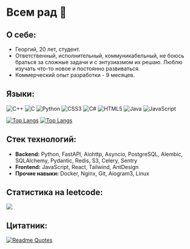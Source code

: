 # Всем рад 👋

## О себе:
- Георгий, 20 лет, студент.
- Ответственный, исполнительный, коммуникабельный, не боюсь браться за сложные задачи и с энтузиазмом их решаю. Люблю изучать что-то новое и постоянно развиваться.
- Коммерческий опыт разработки - 9 месяцев.

## Языки:
![C++](https://img.shields.io/badge/-C++-090909?style=for-the-badge&logo=C%2b%2b&logoColor=6296CC)
![C](https://img.shields.io/badge/c-%2300599C.svg?style=for-the-badge&logo=c&logoColor=white)
![Python](https://img.shields.io/badge/python-3670A0?style=for-the-badge&logo=python&logoColor=ffdd54)
![CSS3](https://img.shields.io/badge/css3-%231572B6.svg?style=for-the-badge&logo=css3&logoColor=white)
![C#](https://img.shields.io/badge/c%23-%23239120.svg?style=for-the-badge&logo=c-sharp&logoColor=white)
![HTML5](https://img.shields.io/badge/html5-%23E34F26.svg?style=for-the-badge&logo=html5&logoColor=white)
![Java](https://img.shields.io/badge/java-%23ED8B00.svg?style=for-the-badge&logo=openjdk&logoColor=white)
![JavaScript](https://img.shields.io/badge/JavaScript-F7DF1E?style=for-the-badge&logo=javascript&logoColor=black)

[![Top Langs](https://github-readme-stats.vercel.app/api/top-langs/?username=Gooooosha&layout=compact&theme=transparent&title_color=000000&text_color=000000&hide_border=true)](https://github.com/Gooooosha/github-readme-stats#gh-light-mode-only)
[![Top Langs](https://github-readme-stats.vercel.app/api/top-langs/?username=Gooooosha&layout=compact&theme=transparent&title_color=ffffff&text_color=ffffff&hide_border=true)](https://github.com/Gooooosha/github-readme-stats#gh-dark-mode-only)

## Стек технологий:
 - **Backend:** Python, FastAPI, Aiohttp, Asyncio, PostgreSQL, Alembic, SQLAlchemy, Pydantic, Redis, S3, Celery, Sentry
 - **Frontend:** JavaScript, React, Tailwind, AntDesign
 - **Прочие навыки:** Docker, Nginx, Git, Aiogram3, Linux

## Статистика на leetcode:
![](https://leetcard.jacoblin.cool/lyhtyrageorgiu?border=0&radius=20)

## Цитатник:
[![Readme Quotes](https://quotes-github-readme.vercel.app/api?type=horizontal&theme=dark&border=false)](https://github.com/piyushsuthar/github-readme-quotes)
